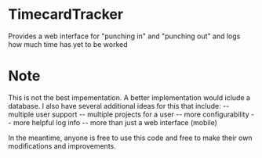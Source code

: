 TimecardTracker
================

Provides a web interface for "punching in" and "punching out" and logs how much time has yet to be worked

Note
===============

This is not the best impementation. A better implementation would iclude a database.
I also have several additional ideas for this that include:
  -- multiple user support
  -- multiple projects for a user
  -- more configurability
  -- more helpful log info
  -- more than just a web interface (mobile)

In the meantime, anyone is free to use this code and free to make their own modifications and improvements. 
